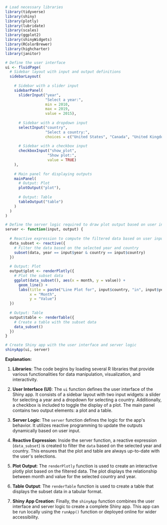 ```R
# Load necessary libraries
library(tidyverse)
library(shiny)
library(plotly)
library(lubridate)
library(scales)
library(ggplot2)
library(shinyWidgets)
library(RColorBrewer)
library(highcharter)
library(janitor)

# Define the user interface
ui <- fluidPage(
  # Sidebar layout with input and output definitions
  sidebarLayout(
    
    # Sidebar with a slider input
    sidebarPanel(
      sliderInput("year",
                  "Select a year:",
                  min = 2010,
                  max = 2019,
                  value = 2015),
      
      # Sidebar with a dropdown input
      selectInput("country",
                  "Select a country:",
                  choices = c("United States", "Canada", "United Kingdom", "Australia")),
      
      # Sidebar with a checkbox input
      checkboxInput("show_plot",
                   "Show plot:",
                   value = TRUE)
    ),
    
    # Main panel for displaying outputs
    mainPanel(
      # Output: Plot
      plotOutput("plot"),
      
      # Output: Table
      tableOutput("table")
    )
  )
)

# Define the server logic required to draw plot output based on user input
server <- function(input, output) {
  
  # Reactive expression to compute the filtered data based on user input
  data_subset <- reactive({
    # Filter the data based on the selected year and country
    subset(data, year == input$year & country == input$country)
  })
  
  # Output: Plot
  output$plot <- renderPlotly({
    # Plot the subset data
    ggplot(data_subset(), aes(x = month, y = value)) +
      geom_line() +
      labs(title = paste("Line Plot for", input$country, "in", input$year),
           x = "Month",
           y = "Value")
  })
  
  # Output: Table
  output$table <- renderTable({
    # Create a table with the subset data
    data_subset()
  })
}

# Create Shiny app with the user interface and server logic
shinyApp(ui, server)
```

**Explanation:**

1. **Libraries**: The code begins by loading several R libraries that provide various functionalities for data manipulation, visualization, and interactivity.

2. **User Interface (UI)**: The `ui` function defines the user interface of the Shiny app. It consists of a sidebar layout with two input widgets: a slider for selecting a year and a dropdown for selecting a country. Additionally, a checkbox is included to toggle the display of a plot. The main panel contains two output elements: a plot and a table.

3. **Server Logic**: The `server` function defines the logic for the app's behavior. It utilizes reactive programming to update the outputs dynamically based on user input.

4. **Reactive Expression**: Inside the server function, a reactive expression (`data_subset`) is created to filter the `data` based on the selected year and country. This ensures that the plot and table are always up-to-date with the user's selections.

5. **Plot Output**: The `renderPlotly` function is used to create an interactive plotly plot based on the filtered data. The plot displays the relationship between month and value for the selected country and year.

6. **Table Output**: The `renderTable` function is used to create a table that displays the subset data in a tabular format.

7. **Shiny App Creation**: Finally, the `shinyApp` function combines the user interface and server logic to create a complete Shiny app. This app can be run locally using the `runApp()` function or deployed online for wider accessibility.